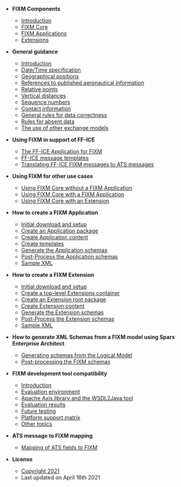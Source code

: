 - **FIXM Components**
  - [Introduction](general-guidance/fixm-components-introduction.md)
  - [FIXM Core](general-guidance/fixm-core.md)
  - [FIXM Applications](general-guidance/applications.md)
  - [Extensions](general-guidance/extensions.md)


- **General guidance**
  - [Introduction](general-guidance/introduction.md)
  - [Date/Time specification](general-guidance/date-time-specification.md)
  - [Geographical positions](general-guidance/geographical-positions.md)
  - [References to published aeronautical information](general-guidance/references-to-published-aeronautical-information.md)
  - [Relative points](general-guidance/relative-points.md)
  - [Vertical distances](general-guidance/vertical-distances.md)
  - [Sequence numbers](general-guidance/sequence-numbers.md)
  - [Contact information](general-guidance/contact-information.md)
  - [General rules for data correctness](general-guidance/general-rules-for-data-correctness.md)
  - [Rules for absent data](general-guidance/rules-for-absent-data.md)
  - [The use of other exchange models](general-guidance/the-use-of-other-exchange-models.md)


- **Using FIXM in support of FF-ICE**
  - [The FF-ICE Application for FIXM](fixm-in-support-of-ffice/ffice-application-for-fixm.md)
  - [FF-ICE message templates](fixm-in-support-of-ffice/message-templates.md)
  - [Translating FF-ICE FIXM messages to ATS messages](fixm-in-support-of-ffice/translating-ffice-fixm-messages-to-ats-messages.md)


- **Using FIXM for other use cases**
  - [Using FIXM Core without a FIXM Application](fixm-for-other-use-cases/using-fixm-core-without-an-application.md)
  - [Using FIXM Core with a FIXM Application](fixm-for-other-use-cases/using-fixm-core-with-an-application.md)
  - [Using FIXM Core with an Extension](fixm-for-other-use-cases/using-fixm-core-with-an-extension.md)


- **How to create a FIXM Application**
  - [Initial download and setup](how-to-create-application/initial-download-and-setup.md)
  - [Create an Application package](how-to-create-application/create-an-application-package.md)
  - [Create Application content](how-to-create-application/create-application-content.md)
  - [Create templates](how-to-create-application/create-templates.md)
  - [Generate the Application schemas](how-to-create-application/generate-the-application-schemas.md)
  - [Post-Process the Application schemas](how-to-create-application/post-process-the-application-schemas.md)
  - [Sample XML](how-to-create-application/sample-xml.md)


- **How to create a FIXM Extension**
  - [Initial download and setup](how-to-create-fixm-extension/initial-download-and-setup.md)
  - [Create a top-level Extensions container](how-to-create-fixm-extension/create-top-level-extensions-container.md)
  - [Create an Extension root package](how-to-create-fixm-extension/create-an-extension-root-package.md)
  - [Create Extension content](how-to-create-fixm-extension/create-extension-content.md)
  - [Generate the Extension schemas](how-to-create-fixm-extension/generate-extension-schemas.md)
  - [Post-Process the Extension schemas](how-to-create-fixm-extension/post-process-extension-schemas.md)
  - [Sample XML](how-to-create-fixm-extension/sample-xml.md)


- **How to generate XML Schemas from a FIXM model using Sparx Enterprise Architect**
  - [Generating schemas from the Logical Model](how-to-generate-xml-schemas/generating-schemas-from-the-logical-model.md)
  - [Post-processing the FIXM schemas](how-to-generate-xml-schemas/post-processing-the-fixm-schemas.md)


- **FIXM development tool compatibility**
  - [Introduction](fixm-development-tool-compatibility/introduction.md)
  - [Evaluation environment](fixm-development-tool-compatibility/evaluation-environment.md)
  - [Apache Axis library and the WSDL2Java tool](fixm-development-tool-compatibility/apache-axis-library-and-the-wsdl2java-tool.md)
  - [Evaluation results](fixm-development-tool-compatibility/evaluation-results.md)
  - [Future testing](fixm-development-tool-compatibility/future-testing.md)
  - [Platform support matrix](fixm-development-tool-compatibility/platform-support-matrix.md)
  - [Other topics](fixm-development-tool-compatibility/other-topics.md)


- **ATS message  to FIXM mapping**
  - [Mapping of ATS fields to FIXM](ats-message-to-fixm-mapping/mapping-of-ats-fields-to-fixm.md)


- **License**
  - [Copyright 2021](https://fixm.aero/disclaimer.html)
  - Last updated on April 16th 2021


